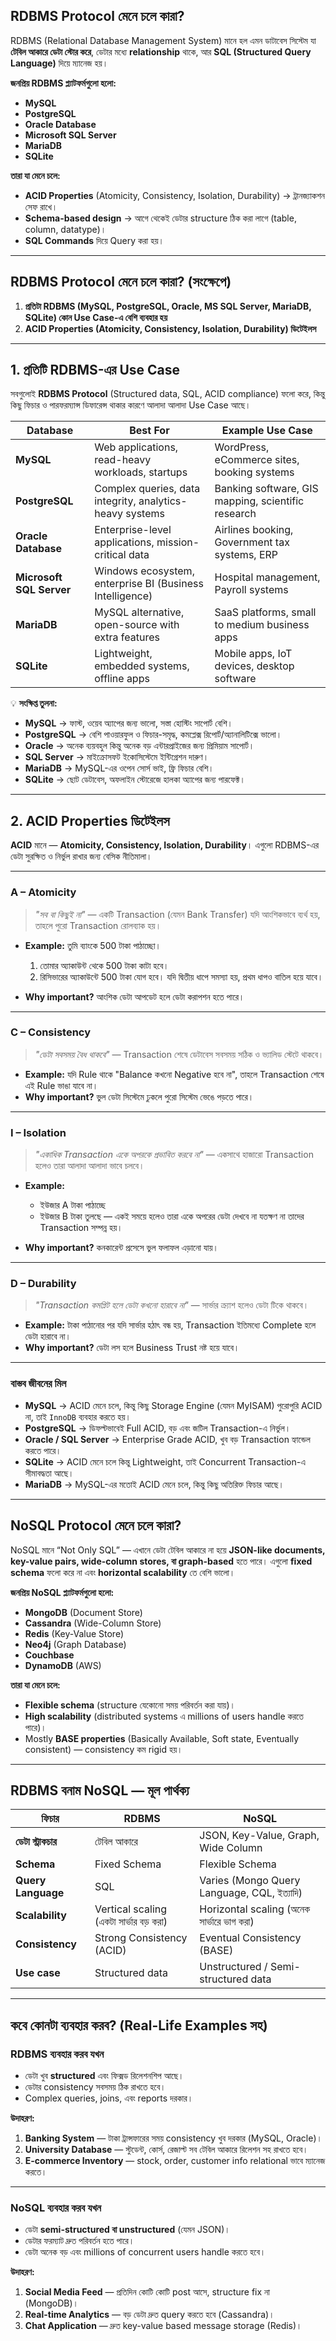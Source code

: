 ##  RDBMS Protocol মেনে চলে কারা?

RDBMS (Relational Database Management System) মানে হল এমন ডাটাবেস সিস্টেম যা **টেবিল আকারে ডেটা স্টোর করে**, ডেটার মধ্যে **relationship** থাকে, আর **SQL (Structured Query Language)** দিয়ে ম্যানেজ হয়।

**জনপ্রিয় RDBMS প্ল্যাটফর্মগুলো হলো:**

* **MySQL**
* **PostgreSQL**
* **Oracle Database**
* **Microsoft SQL Server**
* **MariaDB**
* **SQLite**

**তারা যা মেনে চলে:**

* **ACID Properties** (Atomicity, Consistency, Isolation, Durability) → ট্রানজ্যাকশন সেফ রাখে।
* **Schema-based design** → আগে থেকেই ডেটার structure ঠিক করা লাগে (table, column, datatype)।
* **SQL Commands** দিয়ে Query করা হয়।


---
## RDBMS Protocol মেনে চলে কারা? (সংক্ষেপে) 

1. **প্রতিটা RDBMS (MySQL, PostgreSQL, Oracle, MS SQL Server, MariaDB, SQLite) কোন Use Case-এ বেশি ব্যবহার হয়**
2. **ACID Properties (Atomicity, Consistency, Isolation, Durability) ডিটেইলস**

---

## **1. প্রতিটি RDBMS-এর Use Case**

সবগুলোই **RDBMS Protocol** (Structured data, SQL, ACID compliance) ফলো করে, কিন্তু কিছু ফিচার ও পারফরম্যান্স ডিফারেন্স থাকার কারণে আলাদা আলাদা Use Case আছে।

| **Database**             | **Best For**                                             | **Example Use Case**                               |
| ------------------------ | -------------------------------------------------------- | -------------------------------------------------- |
| **MySQL**                | Web applications, read-heavy workloads, startups         | WordPress, eCommerce sites, booking systems        |
| **PostgreSQL**           | Complex queries, data integrity, analytics-heavy systems | Banking software, GIS mapping, scientific research |
| **Oracle Database**      | Enterprise-level applications, mission-critical data     | Airlines booking, Government tax systems, ERP      |
| **Microsoft SQL Server** | Windows ecosystem, enterprise BI (Business Intelligence) | Hospital management, Payroll systems               |
| **MariaDB**              | MySQL alternative, open-source with extra features       | SaaS platforms, small to medium business apps      |
| **SQLite**               | Lightweight, embedded systems, offline apps              | Mobile apps, IoT devices, desktop software         |

💡 **সংক্ষিপ্ত তুলনা:**

* **MySQL** → ফাস্ট, ওয়েব অ্যাপের জন্য ভালো, সস্তা হোস্টিং সাপোর্ট বেশি।
* **PostgreSQL** → বেশি পাওয়ারফুল ও ফিচার-সমৃদ্ধ, কমপ্লেক্স রিপোর্ট/অ্যানালিটিক্সে ভালো।
* **Oracle** → অনেক ব্যয়বহুল কিন্তু অনেক বড় এন্টারপ্রাইজের জন্য প্রিমিয়াম সাপোর্ট।
* **SQL Server** → মাইক্রোসফট ইকোসিস্টেমে ইন্টিগ্রেশন দারুণ।
* **MariaDB** → MySQL-এর ওপেন সোর্স ভাই, ফ্রি ফিচার বেশি।
* **SQLite** → ছোট ডেটাবেস, অফলাইন স্টোরেজে হালকা অ্যাপের জন্য পারফেক্ট।

---

## **2. ACID Properties ডিটেইলস**

**ACID** মানে — **Atomicity, Consistency, Isolation, Durability**।
এগুলো RDBMS-এর ডেটা সুরক্ষিত ও নির্ভুল রাখার জন্য বেসিক নীতিমালা।

---

### **A – Atomicity**

> *"সব বা কিছুই না"* — একটি Transaction (যেমন Bank Transfer) যদি আংশিকভাবে ব্যর্থ হয়, তাহলে পুরো Transaction রোলব্যাক হয়।

* **Example:** তুমি ব্যাংকে 500 টাকা পাঠাচ্ছো।

  1. তোমার অ্যাকাউন্ট থেকে 500 টাকা কাটা হবে।
  2. রিসিভারের অ্যাকাউন্টে 500 টাকা যোগ হবে।
     যদি দ্বিতীয় ধাপে সমস্যা হয়, প্রথম ধাপও বাতিল হয়ে যাবে।
* **Why important?** আংশিক ডেটা আপডেট হলে ডেটা করাপশন হতে পারে।

---

### **C – Consistency**

> *"ডেটা সবসময় বৈধ থাকবে"* — Transaction শেষে ডেটাবেস সবসময় সঠিক ও ভ্যালিড স্টেটে থাকবে।

* **Example:** যদি Rule থাকে "Balance কখনো Negative হবে না", তাহলে Transaction শেষে এই Rule ভাঙা যাবে না।
* **Why important?** ভুল ডেটা সিস্টেমে ঢুকলে পুরো সিস্টেম ভেঙে পড়তে পারে।

---

### **I – Isolation**

> *"একাধিক Transaction একে অপরকে প্রভাবিত করবে না"* — একসাথে হাজারো Transaction হলেও তারা আলাদা আলাদা ভাবে চলবে।

* **Example:**

  * ইউজার A টাকা পাঠাচ্ছে
  * ইউজার B টাকা তুলছে
    — একই সময়ে হলেও তারা একে অপরের ডেটা দেখবে না যতক্ষণ না তাদের Transaction সম্পন্ন হয়।
* **Why important?** কনকারেন্ট প্রসেসে ভুল ফলাফল এড়ানো যায়।

---

### **D – Durability**

> *"Transaction কমপ্লিট হলে ডেটা কখনো হারাবে না"* — সার্ভার ক্র্যাশ হলেও ডেটা টিকে থাকবে।

* **Example:** টাকা পাঠানোর পর যদি সার্ভার হঠাৎ বন্ধ হয়, Transaction ইতিমধ্যে Complete হলে ডেটা হারাবে না।
* **Why important?** ডেটা লস হলে Business Trust নষ্ট হয়ে যাবে।

---

### **বাস্তব জীবনের মিল**

* **MySQL** → ACID মেনে চলে, কিন্তু কিছু Storage Engine (যেমন MyISAM) পুরোপুরি ACID না, তাই `InnoDB` ব্যবহার করতে হয়।
* **PostgreSQL** → ডিফল্টভাবেই Full ACID, বড় এবং জটিল Transaction-এ নির্ভুল।
* **Oracle / SQL Server** → Enterprise Grade ACID, খুব বড় Transaction হ্যান্ডেল করতে পারে।
* **SQLite** → ACID মেনে চলে কিন্তু Lightweight, তাই Concurrent Transaction-এ সীমাবদ্ধতা আছে।
* **MariaDB** → MySQL-এর মতোই ACID মেনে চলে, কিন্তু কিছু অতিরিক্ত ফিচার আছে।


---

## NoSQL Protocol মেনে চলে কারা?

NoSQL মানে “Not Only SQL” — এখানে ডেটা টেবিল আকারে না হয়ে **JSON-like documents, key-value pairs, wide-column stores, বা graph-based** হতে পারে।
এগুলো **fixed schema** ফলো করে না এবং **horizontal scalability** তে বেশি ভালো।

**জনপ্রিয় NoSQL প্ল্যাটফর্মগুলো হলো:**

* **MongoDB** (Document Store)
* **Cassandra** (Wide-Column Store)
* **Redis** (Key-Value Store)
* **Neo4j** (Graph Database)
* **Couchbase**
* **DynamoDB** (AWS)

**তারা যা মেনে চলে:**

* **Flexible schema** (structure যেকোনো সময় পরিবর্তন করা যায়)।
* **High scalability** (distributed systems এ millions of users handle করতে পারে)।
* Mostly **BASE properties** (Basically Available, Soft state, Eventually consistent) — consistency কম rigid হয়।

---

## RDBMS বনাম NoSQL — মূল পার্থক্য

| ফিচার               | RDBMS                                  | NoSQL                                       |
| ------------------- | -------------------------------------- | ------------------------------------------- |
| **ডেটা স্ট্রাকচার** | টেবিল আকারে                            | JSON, Key-Value, Graph, Wide Column         |
| **Schema**          | Fixed Schema                           | Flexible Schema                             |
| **Query Language**  | SQL                                    | Varies (Mongo Query Language, CQL, ইত্যাদি) |
| **Scalability**     | Vertical scaling (একটা সার্ভার বড় করা) | Horizontal scaling (অনেক সার্ভারে ভাগ করা)  |
| **Consistency**     | Strong Consistency (ACID)              | Eventual Consistency (BASE)                 |
| **Use case**        | Structured data                        | Unstructured / Semi-structured data         |

---

## কবে কোনটা ব্যবহার করব? (Real-Life Examples সহ)

### **RDBMS ব্যবহার করব যখন**

* ডেটা খুব **structured** এবং ফিক্সড রিলেশনশিপ আছে।
* ডেটার consistency সবসময় ঠিক রাখতে হবে।
* Complex queries, joins, এবং reports দরকার।

**উদাহরণ:**

1. **Banking System** — টাকা ট্রান্সফারের সময় consistency খুব দরকার (MySQL, Oracle)।
2. **University Database** — স্টুডেন্ট, কোর্স, রেজাল্ট সব টেবিল আকারে রিলেশন সহ রাখতে হবে।
3. **E-commerce Inventory** — stock, order, customer info relational ভাবে ম্যানেজ করতে।

---

### **NoSQL ব্যবহার করব যখন**

* ডেটা **semi-structured বা unstructured** (যেমন JSON)।
* ডেটার ফরম্যাট দ্রুত পরিবর্তন হতে পারে।
* ডেটা অনেক বড় এবং millions of concurrent users handle করতে হবে।

**উদাহরণ:**

1. **Social Media Feed** — প্রতিদিন কোটি কোটি post আসে, structure fix না (MongoDB)।
2. **Real-time Analytics** — বড় ডেটা দ্রুত query করতে হবে (Cassandra)।
3. **Chat Application** — দ্রুত key-value based message storage (Redis)।


